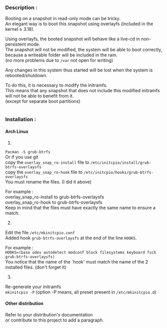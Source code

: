 ### Description :

Booting on a snapshot in read-only mode can be tricky.  
An elegant way is to boot this snapshot using overlayfs (included in the kernel ≥ 3.18).

Using overlayfs, the booted snapshot will behave like a live-cd in non-persistent mode.  
The snapshot will not be modified, the system will be able to boot correctly, because a writeable folder will be included in the ram.  
(no more problems due to `/var` not open for writing)

Any changes in this system thus started will be lost when the system is rebooted/shutdown.

To do this, it is necessary to modify the initramfs.  
This means that any snapshot that does not include this modified initramfs will not be able to benefit from it.  
(except for separate boot partitions)
#
### Installation :
#### Arch Linux
1.
`Pacman -S grub-btrfs`  
Or if you use git  
copy the `overlay_snap_ro-install` file to `/etc/initcpio/install/grub-btrfs-overlaysfs`  
copy the `overlay_snap_ro-hook` file to `/etc/initcpio/hooks/grub-btrfs-overlaysfs`  
You must rename the files. (I did it above)

For example :  
overlay_snap_ro-install to grub-btrfs-overlaysfs  
overlay_snap_ro-hook to grub-btrfs-overlaysfs  
Keep in mind that the files must have exactly the same name to ensure a match.

2.
Edit the file `/etc/mkinitcpio.conf`  
Added hook `grub-btrfs-overlaysfs` at the end of the line `HOOKS`.

For example :  
`HOOKS=(base udev autodetect modconf block filesystems keyboard fsck grub-btrfs-overlaysfs)`  
You notice that the name of the `hook' must match the name of the 2 installed files. (don't forget it)

3.
Re-generate your initramfs  
`mkinitcpio -P` (option -P means, all preset present in `/etc/mkinitcpio.d`)

#### Other distribution
Refer to your distribution's documentation  
or contribute to this project to add a paragraph.
#
